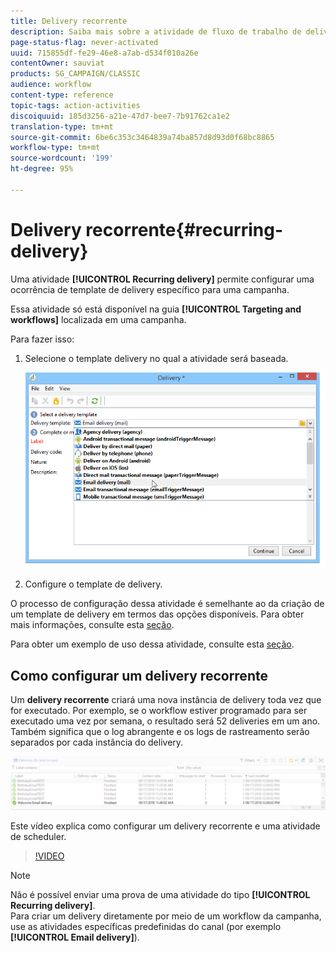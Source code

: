 ```yaml
---
title: Delivery recorrente
description: Saiba mais sobre a atividade de fluxo de trabalho de delivery recorrentes
page-status-flag: never-activated
uuid: 715855df-fe29-46e8-a7ab-d534f010a26e
contentOwner: sauviat
products: SG_CAMPAIGN/CLASSIC
audience: workflow
content-type: reference
topic-tags: action-activities
discoiquuid: 185d3256-a21e-47d7-bee7-7b91762ca1e2
translation-type: tm+mt
source-git-commit: 6be6c353c3464839a74ba857d8d93d0f68bc8865
workflow-type: tm+mt
source-wordcount: '199'
ht-degree: 95%

---
```



# Delivery recorrente{#recurring-delivery}

Uma atividade **[!UICONTROL Recurring delivery]** permite configurar uma ocorrência de template de delivery específico para uma campanha.

Essa atividade só está disponível na guia **[!UICONTROL Targeting and workflows]** localizada em uma campanha.

Para fazer isso:

1. Selecione o template delivery no qual a atividade será baseada.

   ![](assets/recurring_delivery_001.png)

1. Configure o template de delivery.

O processo de configuração dessa atividade é semelhante ao da criação de um template de delivery em termos das opções disponíveis. Para obter mais informações, consulte esta [seção](../../delivery/using/about-templates.md).

Para obter um exemplo de uso dessa atividade, consulte esta [seção](../../workflow/using/sending-a-birthday-email.md#creating-a-recurring-delivery-in-a-targeting-workflow).

## Como configurar um delivery recorrente

Um **delivery recorrente** criará uma nova instância de delivery toda vez que for executado. Por exemplo, se o workflow estiver programado para ser executado uma vez por semana, o resultado será 52 deliveries em um ano. Também significa que o log abrangente e os logs de rastreamento serão separados por cada instância do delivery.

![Delivery recorrente](assets/delivery_recurring.jpg)

Este vídeo explica como configurar um delivery recorrente e uma atividade de scheduler.

>[!VIDEO](https://video.tv.adobe.com/v/25040?quality=12)

>[!NOTE]
>
>Não é possível enviar uma prova de uma atividade do tipo **[!UICONTROL Recurring delivery]**.\
>Para criar um delivery diretamente por meio de um workflow da campanha, use as atividades específicas predefinidas do canal (por exemplo **[!UICONTROL Email delivery]**).
